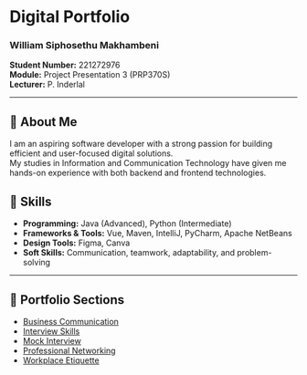 # Digital Portfolio
### William Siphosethu Makhambeni  
**Student Number:** 221272976  
**Module:** Project Presentation 3 (PRP370S)  
**Lecturer:** P. Inderlal  

---

## 👋 About Me
I am an aspiring software developer with a strong passion for building efficient and user-focused digital solutions.  
My studies in Information and Communication Technology have given me hands-on experience with both backend and frontend technologies.  

## 🧠 Skills
- **Programming:** Java (Advanced), Python (Intermediate)  
- **Frameworks & Tools:** Vue, Maven, IntelliJ, PyCharm, Apache NetBeans  
- **Design Tools:** Figma, Canva  
- **Soft Skills:** Communication, teamwork, adaptability, and problem-solving  

---

## 📂 Portfolio Sections
- [Business Communication](business-communication.md)  
- [Interview Skills](interview-skills.md)  
- [Mock Interview](mock-interview.md)  
- [Professional Networking](professional-networking.md)  
- [Workplace Etiquette](workplace-etiquette.md)
